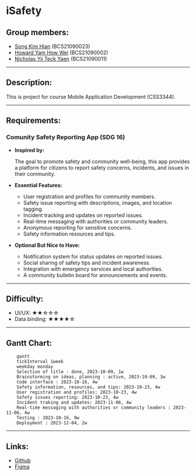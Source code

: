 # iSafety

## Group members:

* [Song Kim Hian](https://github.com/song1351) (BCS21090023)
* [Howard Yam How Wei](https://github.com/howardyam) (BCS21090002)
* [Nicholas Yii Teck Yaen](https://github.com/BCS21090011) (BCS21090011)

---

## Description:

This is project for course Mobile Application Development (CSS3344).

---

## Requirements:

### **Comunity Safety Reporting App (SDG 16)**

* **Inspired by:**

  The goal to promote safety and community well-being, this app provides a platform for citizens to report safety concerns, incidents, and issues in their community.

* **Essential Features:**
  * User registration and profiles for community members.
  * Safety issue reporting with descriptions, images, and location tagging.
  * Incident tracking and updates on reported issues.
  * Real-time messaging with authorities or community leaders.
  * Anonymous reporting for sensitive concerns.
  * Safety information resources and tips.

* **Optional But Nice to Have:**
  * Notification system for status updates on reported issues.
  * Social sharing of safety tips and incident awareness.
  * Integration with emergency services and local authorities.
  * A community bulletin board for announcements and events.

---

## Difficulty:
  * UI/UX: ★★☆☆☆
  * Data binding: ★★★★☆

---

## Gantt Chart:
```mermaid
    gantt
    tickInterval 1week
    weekday monday
    Selection of title : done, 2023-10-09, 1w
    Brainstorming on ideas, planning : active, 2023-10-09, 3w
    Code interface : 2023-10-16, 4w
    Safety information, resources, and tips: 2023-10-23, 4w
    User registration and profiles: 2023-10-23, 4w
    Safety issues reporting: 2023-10-23, 4w
    Incident traking and updates: 2023-11-06, 4w
    Real-time messaging with authorities or community leaders : 2023-11-06, 4w
    Testing : 2023-10-16, 9w
    Deployment : 2023-12-04, 2w
```

---

## Links:

* [Github](https://github.com/howardyam/ISafety)
* [Figma](https://www.figma.com/file/v3m7UtkiCCXybX9UQXmI85/Untitled?type=design&node-id=0%3A1&mode=design&t=BurujBsPZJSpXafC-1)
